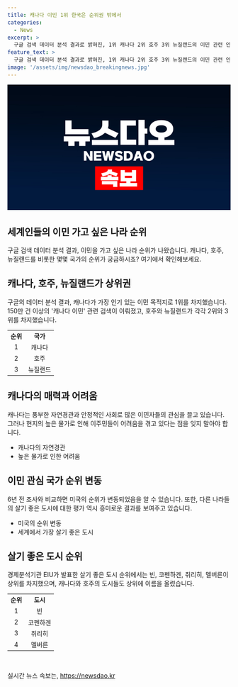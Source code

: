 ```yaml
---
title: 캐나다 이민 1위 한국은 순위권 밖에서
categories:
  - News
excerpt: >
  구글 검색 데이터 분석 결과로 밝혀진, 1위 캐나다 2위 호주 3위 뉴질랜드의 이민 관련 인기는 눈에 띈다. 구글에서 1년 동안 150만건 이상의 캐나다 이민 관련 검색이 이뤄졌으며, 이로 인해 머무는데 어려움을 겪는 캐나다의 높은 물가 문제가 지적되고 있다. 한편 뉴욕포스트는 미국의 높은 생활 물가와 반이민 정서로 인해 미국이 10위권 밖으로 밀려난 것을 언급하며, 이민 관심의 변화를 보여주고 있다. 지난달 발표된 세계에서 가장 살기 좋은 도시 목록에서는 오스트리아 빈이 1위를 차지했고, 이코노미스트 인텔리전스 유닛은 세계 173개 도시의 평가 결과를 발표했다.
feature_text: >
  구글 검색 데이터 분석 결과로 밝혀진, 1위 캐나다 2위 호주 3위 뉴질랜드의 이민 관련 인기는 눈에 띈다. 구글에서 1년 동안 150만건 이상의 캐나다 이민 관련 검색이 이뤄졌으며, 이로 인해 머무는데 어려움을 겪는 캐나다의 높은 물가 문제가 지적되고 있다. 한편 뉴욕포스트는 미국의 높은 생활 물가와 반이민 정서로 인해 미국이 10위권 밖으로 밀려난 것을 언급하며, 이민 관심의 변화를 보여주고 있다. 지난달 발표된 세계에서 가장 살기 좋은 도시 목록에서는 오스트리아 빈이 1위를 차지했고, 이코노미스트 인텔리전스 유닛은 세계 173개 도시의 평가 결과를 발표했다.
image: '/assets/img/newsdao_breakingnews.jpg'
---
```


<p><img src="/assets/img/newsdao_breakingnews.jpg" alt="ontimetimes 속보" /></p>

<h2 data-ke-size="size26">세계인들의 이민 가고 싶은 나라 순위</h2>

<p data-ke-size="size16">구글 검색 데이터 분석 결과, 이민을 가고 싶은 나라 순위가 나왔습니다. 캐나다, 호주, 뉴질랜드를 비롯한 몇몇 국가의 순위가 궁금하시죠? 여기에서 확인해보세요.</p>

<h2 data-ke-size="size24">캐나다, 호주, 뉴질랜드가 상위권</h2>

<p data-ke-size="size16">구글의 데이터 분석 결과, 캐나다가 가장 인기 있는 이민 목적지로 1위를 차지했습니다. 150만 건 이상의 '캐나다 이민' 관련 검색이 이뤄졌고, 호주와 뉴질랜드가 각각 2위와 3위를 차지했습니다.</p>

<table>
    <tr>
        <td style="text-align: center; height: 17px;"><b>순위</b></td>
        <td style="text-align: center; height: 17px;"><b>국가</b></td>
    </tr>
    <tr>
        <td style="text-align: center; height: 17px;">1</td>
        <td style="text-align: center; height: 17px;">캐나다</td>
    </tr>
    <tr>
        <td style="text-align: center; height: 17px;">2</td>
        <td style="text-align: center; height: 17px;">호주</td>
    </tr>
    <tr>
        <td style="text-align: center; height: 17px;">3</td>
        <td style="text-align: center; height: 17px;">뉴질랜드</td>
    </tr>
</table>

<h2 data-ke-size="size24">캐나다의 매력과 어려움</h2>

<p data-ke-size="size16">캐나다는 풍부한 자연경관과 안정적인 사회로 많은 이민자들의 관심을 끌고 있습니다. 그러나 현지의 높은 물가로 인해 이주민들이 어려움을 겪고 있다는 점을 잊지 말아야 합니다.</p>

<ul>
    <li>캐나다의 자연경관</li>
    <li>높은 물가로 인한 어려움</li>
</ul>

<h2 data-ke-size="size24">이민 관심 국가 순위 변동</h2>

<p data-ke-size="size16">6년 전 조사와 비교하면 미국의 순위가 변동되었음을 알 수 있습니다. 또한, 다른 나라들의 살기 좋은 도시에 대한 평가 역시 흥미로운 결과를 보여주고 있습니다.</p>

<ul>
    <li>미국의 순위 변동</li>
    <li>세계에서 가장 살기 좋은 도시</li>
</ul>

<h2 data-ke-size="size24">살기 좋은 도시 순위</h2>

<p data-ke-size="size16">경제분석기관 EIU가 발표한 살기 좋은 도시 순위에서는 빈, 코펜하겐, 취리히, 멜버른이 상위를 차지했으며, 캐나다와 호주의 도시들도 상위에 이름을 올렸습니다.</p>

<table>
    <tr>
        <td style="text-align: center; height: 17px;"><b>순위</b></td>
        <td style="text-align: center; height: 17px;"><b>도시</b></td>
    </tr>
    <tr>
        <td style="text-align: center; height: 17px;">1</td>
        <td style="text-align: center; height: 17px;">빈</td>
    </tr>
    <tr>
        <td style="text-align: center; height: 17px;">2</td>
        <td style="text-align: center; height: 17px;">코펜하겐</td>
    </tr>
    <tr>
        <td style="text-align: center; height: 17px;">3</td>
        <td style="text-align: center; height: 17px;">취리히</td>
    </tr>
    <tr>
        <td style="text-align: center; height: 17px;">4</td>
        <td style="text-align: center; height: 17px;">멜버른</td>
    </tr>
</table>

<p data-ke-size="size16">&nbsp;</p>
실시간 뉴스 속보는, <a href="https://newsdao.kr" rel="dofollow">https://newsdao.kr</a>


